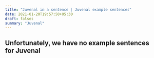 ```yaml
---
title: "Juvenal in a sentence | Juvenal example sentences"
date: 2021-01-20T19:57:50+05:30
draft: falses
summary: "Juvenal"
---
```

## Unfortunately, we have no example sentences for Juvenal                 
